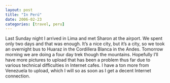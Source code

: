 ```yaml
---
layout: post
title: "In Perú"
date: 2006-02-23
categories: [travel, peru]
---
```

Last Sunday night I arrived in Lima and met Sharon at the airport. We spent only two days and that was enough. It’s a nice city, but it’s a city, so we took an overnight bus to Huaraz in the Cordillera Blanca in the Andes. Tomorrow morning we are doing a four day trek though the mountains. Hopefully I’ll have more pictures to upload that has been a problem thus far due to various technical difficulties in Internet cafes. I have a ton more from Venezuela to upload, which I will so as soon as I get a decent Internet connection.
